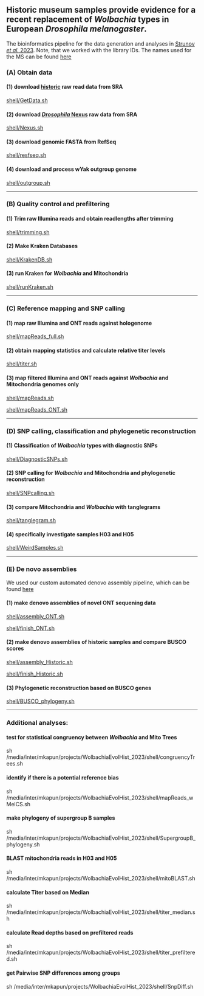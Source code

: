 ## Historic museum samples provide evidence for a recent replacement of _Wolbachia_ types in European _Drosophila melanogaster_.

The bioinformatics pipeline for the data generation and analyses in [Strunov _et al._ 2023](). Note, that we worked with the library IDs. The names used for the MS can be found [here](datasets/NAMES_CORRECT)

### (A) Obtain data

#### (1) download [historic](https://www.biorxiv.org/content/10.1101/2023.04.24.538033v1) raw read data from SRA 

[shell/GetData.sh](shell/GetData.sh)

#### (2) download [_Drosophila_ Nexus](https://www.ncbi.nlm.nih.gov/pmc/articles/PMC5100052/) raw data from SRA

[shell/Nexus.sh](shell/Nexus.sh)

#### (3) download genomic FASTA from RefSeq 

[shell/resfseq.sh](shell/resfseq.sh)

#### (4) download and process wYak outgroup genome

[shell/outgroup.sh](shell/outgroup.sh)

 ---

 ### (B) Quality control and prefiltering


#### (1) Trim raw Illumina reads and obtain readlengths after trimming

[shell/trimming.sh](shell/trimming.sh)

#### (2) Make Kraken Databases

[shell/KrakenDB.sh](shell/KrakenDB.sh)

#### (3) run Kraken for _Wolbachia_ and Mitochondria

[shell/runKraken.sh](shell/runKraken.sh)

 ---

### (C) Reference mapping and SNP calling

#### (1) map raw Illumina and ONT reads against hologenome

[shell/mapReads_full.sh](shell/mapReads_full.sh)

#### (2) obtain mapping statistics and calculate relative titer levels

[shell/titer.sh](shell/titer.sh)

#### (3) map filtered Illumina and ONT reads against _Wolbachia_ and Mitochondria genomes only

[shell/mapReads.sh](shell/mapReads.sh)

[shell/mapReads_ONT.sh](shell/mapReads_ONT.sh)

---

### (D) SNP calling, classification and phylogenetic reconstruction

#### (1) Classification of _Wolbachia_ types with diagnostic SNPs

[shell/DiagnosticSNPs.sh](shell/DiagnosticSNPs.sh)

#### (2) SNP calling for _Wolbachia_ and Mitochondria and phylogenetic reconstruction

[shell/SNPcalling.sh](shell/SNPcalling.sh)

#### (3) compare Mitochondria and _Wolbachia_ with tanglegrams

[shell/tanglegram.sh](shell/tanglegram.sh)

#### (4) specifically investigate samples H03 and H05

[shell/WeirdSamples.sh](shell/WeirdSamples.sh)

---

### (E) De novo assemblies

We used our custom automated denovo assembly pipeline, which can be found [here](https://github.com/nhmvienna/AutDeNovo)

#### (1) make denovo assemblies of novel ONT sequening data

[shell/assembly_ONT.sh](shell/assembly_ONT.sh)

[shell/finish_ONT.sh](shell/finish_ONT.sh)

#### (2) make denovo assemblies of historic samples and compare BUSCO scores

[shell/assembly_Historic.sh](shell/assembly_Historic.sh)

[shell/finish_Historic.sh](shell/finish_Historic.sh)

#### (3) Phylogenetic reconstruction based on BUSCO genes

[shell/BUSCO_phylogeny.sh](shell/BUSCO_phylogeny.sh)

---

### Additional analyses:

####  test for statistical congruency between *Wolbachia* and Mito Trees

sh /media/inter/mkapun/projects/WolbachiaEvolHist_2023/shell/congruencyTrees.sh

####  identify if there is a potential reference bias

sh /media/inter/mkapun/projects/WolbachiaEvolHist_2023/shell/mapReads_wMelCS.sh

#### make phylogeny of supergroup B samples

sh /media/inter/mkapun/projects/WolbachiaEvolHist_2023/shell/SupergroupB_phylogeny.sh

#### BLAST mitochondria reads in H03 and H05

sh /media/inter/mkapun/projects/WolbachiaEvolHist_2023/shell/mitoBLAST.sh

#### calculate Titer based on Median 

sh /media/inter/mkapun/projects/WolbachiaEvolHist_2023/shell/titer_median.sh

#### calculate Read depths based on prefiltered reads

sh /media/inter/mkapun/projects/WolbachiaEvolHist_2023/shell/titer_prefiltered.sh

#### get Pairwise SNP differences among groups

sh /media/inter/mkapun/projects/WolbachiaEvolHist_2023/shell/SnpDiff.sh